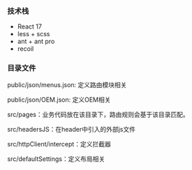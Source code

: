 ### 技术栈

- React 17 
- less + scss
- ant + ant pro
- recoil

### 目录文件

public/json/menus.json: 定义路由模块相关

public/json/OEM.json: 定义OEM相关

src/pages：业务代码放在该目录下，路由规则会基于该目录匹配。

src/headersJS：在header中引入的外部js文件

src/httpClient/intercept：定义拦截器

src/defaultSettings：定义布局相关

